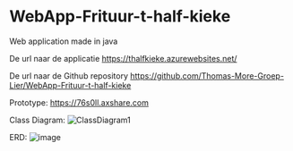 # WebApp-Frituur-t-half-kieke
Web application made in java

De url naar de applicatie
https://thalfkieke.azurewebsites.net/

De url naar de Github repository
https://github.com/Thomas-More-Groep-Lier/WebApp-Frituur-t-half-kieke

Prototype:
https://76s0ll.axshare.com

Class Diagram:
![ClassDiagram1](https://user-images.githubusercontent.com/75521468/164975029-6151d1ff-6192-488c-9747-46f081415e42.png)

ERD:
![image](https://user-images.githubusercontent.com/75521468/164975376-2424f12b-3254-4bf9-a68d-2ff8c3138161.png)


